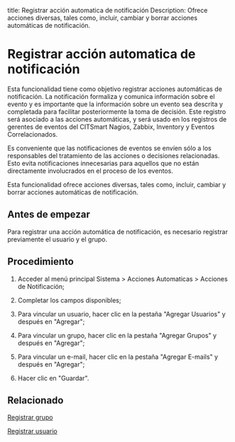 title:  Registrar acción automatica de notificación 
Description: Ofrece acciones diversas, tales como, incluir, cambiar y borrar acciones automáticas de notificación. 
# Registrar acción automatica de notificación

Esta funcionalidad tiene como objetivo registrar acciones automáticas de notificación. La notificación formaliza y comunica información sobre el evento y es importante que la información sobre un evento sea descrita y completada para facilitar posteriormente la toma de decisión. Este registro será asociado a las acciones automáticas, y será usado en los registros de gerentes de eventos del CITSmart Nagios, Zabbix, Inventory y Eventos Correlacionados.

Es conveniente que las notificaciones de eventos se envíen sólo a los responsables del tratamiento de las acciones o decisiones relacionadas. Esto evita notificaciones innecesarias para aquellos que no están directamente involucrados en el proceso de los eventos.

Esta funcionalidad ofrece acciones diversas, tales como, incluir, cambiar y borrar acciones automáticas de notificación. 

Antes de empezar
----------------

Para registrar una acción automática de notificación, es necesario registrar
previamente el usuario y el grupo.

Procedimiento
-------------

1.  Acceder al menú principal Sistema \> Acciones Automaticas \> Acciones de
    Notificación;

2.  Completar los campos disponibles;

3.  Para vincular un usuario, hacer clic en la pestaña "Agregar Usuarios" y
    después en "Agregar";

4.  Para vincular un grupo, hacer clic en la pestaña "Agregar Grupos" y
    después en "Agregar";

5.  Para vincular un e-mail, hacer clic en la pestaña "Agregar E-mails" y
    después en "Agregar";

6.  Hacer clic en "Guardar".

Relacionado
-------

[Registrar grupo](/es-es/citsmart-platform-9/initial-settings/access-settings/user/register-groups.html)

[Registrar usuario](/es-es/citsmart-platform-9/initial-settings/access-settings/user/users.html)

<!-- !!! tip "About"

    <b>Product/Version:</b> CITSmart | 8.00 &nbsp;&nbsp;
    <b>Updated:</b>01/28/2019 – Larissa Lourenço
